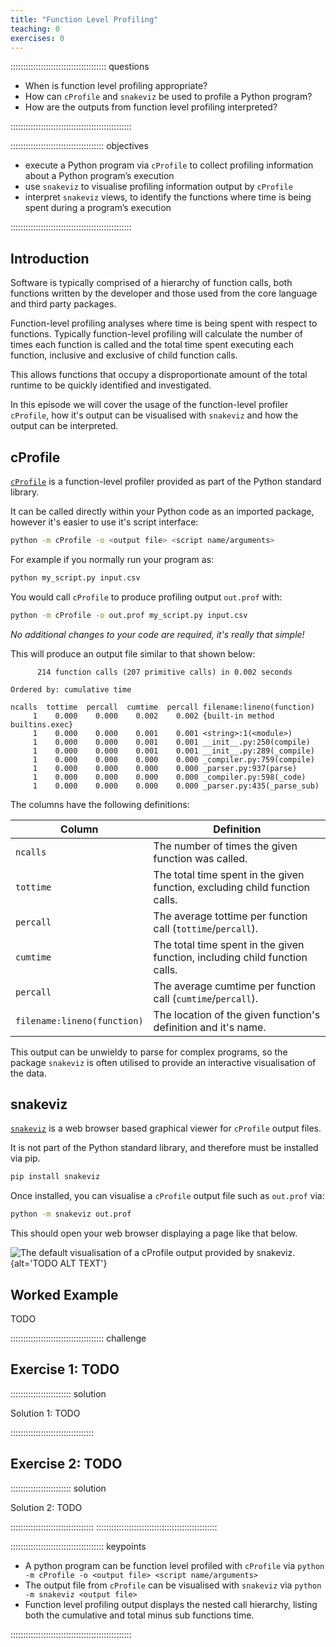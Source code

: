 ```yaml
---
title: "Function Level Profiling"
teaching: 0
exercises: 0
---
```


:::::::::::::::::::::::::::::::::::::: questions

- When is function level profiling appropriate?
- How can `cProfile` and `snakeviz` be used to profile a Python program?
- How are the outputs from function level profiling interpreted?

::::::::::::::::::::::::::::::::::::::::::::::::

::::::::::::::::::::::::::::::::::::: objectives

- execute a Python program via `cProfile` to collect profiling information about a Python program’s execution
- use `snakeviz` to visualise profiling information output by `cProfile`
- interpret `snakeviz` views, to identify the functions where time is being spent during a program’s execution

::::::::::::::::::::::::::::::::::::::::::::::::

## Introduction
<!-- TODO Currently it's a verbatim copy from profiling-introduction.md, there's space for more context in this episode.>

<!-- Context -->
Software is typically comprised of a hierarchy of function calls, both functions written by the developer and those used from the core language and third party packages.

<!-- What -->
Function-level profiling analyses where time is being spent with respect to functions. Typically function-level profiling will calculate the number of times each function is called and the total time spent executing each function, inclusive and exclusive of child function calls.

<!-- Why -->
This allows functions that occupy a disproportionate amount of the total runtime to be quickly identified and investigated.

<!-- We will be covering -->
In this episode we will cover the usage of the function-level profiler `cProfile`, how it's output can be visualised with `snakeviz` and how the output can be interpreted.

## cProfile

<!-- What is cProfile/How is it installed -->
[`cProfile`](https://docs.python.org/3/library/profile.html#instant-user-s-manual) is a function-level profiler provided as part of the Python standard library.

<!-- How is it used? -->
It can be called directly within your Python code as an imported package, however it's easier to use it's script interface:

```sh
python -m cProfile -o <output file> <script name/arguments>
```

For example if you normally run your program as:

```sh
python my_script.py input.csv
```

You would call `cProfile` to produce profiling output `out.prof` with:

```sh
python -m cProfile -o out.prof my_script.py input.csv
```

<!-- yes it's that simple -->
*No additional changes to your code are required, it's really that simple!*


This will produce an output file similar to that shown below:

<!-- TODO is there a better less-abstract example, this one is 're.compile("foo|bar")' ripped from the docs -->

```output
      214 function calls (207 primitive calls) in 0.002 seconds

Ordered by: cumulative time

ncalls  tottime  percall  cumtime  percall filename:lineno(function)
     1    0.000    0.000    0.002    0.002 {built-in method builtins.exec}
     1    0.000    0.000    0.001    0.001 <string>:1(<module>)
     1    0.000    0.000    0.001    0.001 __init__.py:250(compile)
     1    0.000    0.000    0.001    0.001 __init__.py:289(_compile)
     1    0.000    0.000    0.000    0.000 _compiler.py:759(compile)
     1    0.000    0.000    0.000    0.000 _parser.py:937(parse)
     1    0.000    0.000    0.000    0.000 _compiler.py:598(_code)
     1    0.000    0.000    0.000    0.000 _parser.py:435(_parse_sub)
```
The columns have the following definitions:

| Column | Definition |
|---------|---------------------------------------------------|
| `ncalls`  | The number of times the given function was called. |
| `tottime` | The total time spent in the given function, excluding child function calls. |
| `percall` | The average tottime per function call (`tottime`/`percall`). |
| `cumtime` | The total time spent in the given function, including child function calls. |
| `percall` | The average cumtime per function call (`cumtime`/`percall`). |
| `filename:lineno(function)` | The location of the given function's definition and it's name. |

This output can be unwieldy to parse for complex programs, so the package `snakeviz` is often utilised to provide an interactive visualisation of the data.


## snakeviz

<!-- what is snakeviz/how is it installed-->
[`snakeviz`](https://jiffyclub.github.io/snakeviz/) is a web browser based graphical viewer for `cProfile` output files.
<!--TODO is covering pip here redundant as it's covered in the user setup file? -->
It is not part of the Python standard library, and therefore must be installed via pip.

```sh
pip install snakeviz
```

Once installed, you can visualise a `cProfile` output file such as `out.prof` via:

```sh
python -m snakeviz out.prof
```
This should open your web browser displaying a page like that below.

![The default visualisation of a `cProfile` output provided by `snakeviz`.](TODO){alt='TODO ALT TEXT'}



## Worked Example

TODO

::::::::::::::::::::::::::::::::::::: challenge 

## Exercise 1: TODO

:::::::::::::::::::::::: solution 

Solution 1: TODO

:::::::::::::::::::::::::::::::::


## Exercise 2: TODO

:::::::::::::::::::::::: solution 

Solution 2: TODO

:::::::::::::::::::::::::::::::::
::::::::::::::::::::::::::::::::::::::::::::::::



::::::::::::::::::::::::::::::::::::: keypoints

- A python program can be function level profiled with `cProfile` via `python -m cProfile -o <output file> <script name/arguments>`
- The output file from `cProfile` can be visualised with `snakeviz` via `python -m snakeviz <output file>`
- Function level profiling output displays the nested call hierarchy, listing both the cumulative and total minus sub functions time.

::::::::::::::::::::::::::::::::::::::::::::::::
